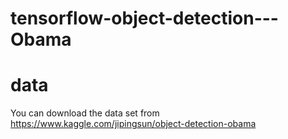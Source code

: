 # tensorflow-object-detection---Obama

# data
You can download the data set from  
     https://www.kaggle.com/jipingsun/object-detection-obama
     
